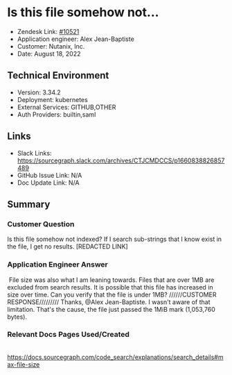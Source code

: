 ​
# Is this file somehow not... <!-- Ticket Title  Hint: include keywords to make it searchable -->

- Zendesk Link: [#10521](https://sourcegraph.zendesk.com/agent/tickets/10521)
- Application engineer: Alex Jean-Baptiste
- Customer: Nutanix, Inc. <!-- Redact if this contains personally identifying information -->
- Date: August 18, 2022

<!-- Data populated from integration, speak to Ben Gordon or Michael Bali if not working -->
<!-- During Internal team trial, fill missing data manually (we are waiting for all data to sync) -->

## Technical Environment
- Version: 3.34.2​
- Deployment: kubernetes
- External Services: GITHUB,OTHER
- Auth Providers: builtin,saml


## Links
<!-- Data for application engineer manual entry -->
- Slack Links: https://sourcegraph.slack.com/archives/CTJCMDCCS/p1660838826857489
- GitHub Issue Link: N/A
- Doc Update Link: N/A

## Summary
### Customer Question
Is this file somehow not indexed?
If I search sub-strings that I know exist in the file, I get no results.
[REDACTED LINK]
​

### Application Engineer Answer
​
​File size was also what I am leaning towards.
Files that are over 1MB are excluded from search results.
It is possible that this file has increased in size over time.
Can you verify that the file is under 1MB?
​
​
//////CUSTOMER RESPONSE/////////
​Thanks, @Alex Jean-Baptiste.
I wasn't aware of that limitation.
That's the cause, the file just passed the 1MiB mark (1,053,760 bytes).
​
### Relevant Docs Pages Used/Created
​https://docs.sourcegraph.com/code_search/explanations/search_details#max-file-size

<!-- Once complete, upload a copy to https://github.com/sourcegraph/support-tools-internal/tree/main/resolved-tickets as a .md file -->
<!-- Name the file 10521.md -->
